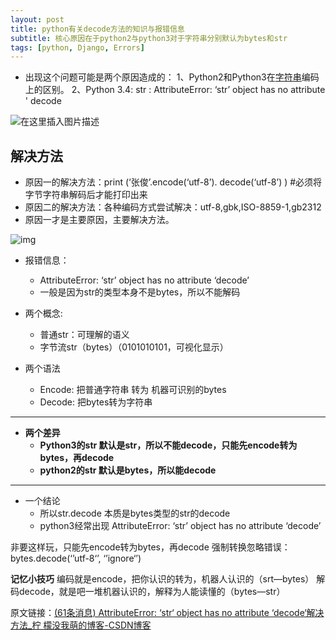 ```yaml
---
layout: post
title: python有关decode方法的知识与报错信息
subtitle: 核心原因在于python2与python3对于字符串分别默认为bytes和str
tags: [python, Django, Errors]
---
```


- 出现这个问题可能是两个原因造成的：
  1、Python2和Python3在[字符串](https://so.csdn.net/so/search?q=字符串&spm=1001.2101.3001.7020)编码上的区别。
  2、Python 3.4: str : AttributeError: ‘str’ object has no attribute ' decode

![在这里插入图片描述](https://img-blog.csdnimg.cn/20201009162408968.png?x-oss-process=image/watermark,type_ZmFuZ3poZW5naGVpdGk,shadow_10,text_aHR0cHM6Ly9ibG9nLmNzZG4ubmV0L3FxXzQzMTkyODE5,size_16,color_FFFFFF,t_70#pic_center)

## 解决方法

- 原因一的解决方法：print (‘张俊’.encode(‘utf-8’). decode(‘utf-8’) ) #必须将字节字符串解码后才能打印出来
- 原因二的解决方法：各种编码方式尝试解决：utf-8,gbk,ISO-8859-1,gb2312
- 原因一才是主要原因，主要解决方法。

![img](https://img-blog.csdnimg.cn/20201009162458314.png?x-oss-process=image/watermark,type_ZmFuZ3poZW5naGVpdGk,shadow_10,text_aHR0cHM6Ly9ibG9nLmNzZG4ubmV0L3FxXzQzMTkyODE5,size_16,color_FFFFFF,t_70#pic_center)

- 报错信息：
  - AttributeError: ‘str’ object has no attribute ‘decode’
  - 一般是因为str的类型本身不是bytes，所以不能解码

- 两个概念:
  - 普通str：可理解的语义
  - 字节流str（bytes）（0101010101，可视化显示）

- 两个语法
  - Encode: 把普通字符串 转为 机器可识别的bytes
  - Decode: 把bytes转为字符串

<hr>

- **两个差异**
  - **Python3的str 默认是str，所以不能decode，只能先encode转为bytes，再decode**
  - **python2的str 默认是bytes，所以能decode**

<hr>

- 一个结论
  - 所以str.decode 本质是bytes类型的str的decode
  - python3经常出现 AttributeError: ‘str’ object has no attribute ‘decode’
    

非要这样玩，只能先encode转为bytes，再decode
强制转换忽略错误：
bytes.decode(‘’utf-8‘’, ‘’ignore‘’)

**记忆小技巧**
编码就是encode，把你认识的转为，机器人认识的（srt—bytes）
解码decode，就是吧一堆机器认识的，解释为人能读懂的（bytes—str）



原文链接：[(61条消息) AttributeError: ‘str‘ object has no attribute ‘decode‘解决方法_柠 檬没我萌的博客-CSDN博客](https://blog.csdn.net/qq_43192819/article/details/108981008)